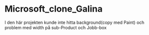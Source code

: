 # Microsoft_clone_Galina
I den här projekten kunde inte hitta background(copy med Paint) och problem med width på sub-Product och Jobb-box 
